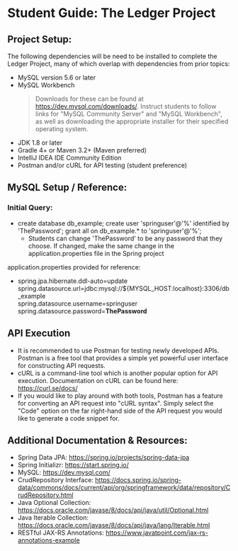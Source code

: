 # Student Guide: The Ledger Project

## Project Setup:
The following dependencies will be need to be installed to complete the Ledger Project, many of which overlap with dependencies from prior topics:
- MySQL version 5.6 or later
- MySQL Workbench
	> Downloads for these can be found at https://dev.mysql.com/downloads/. Instruct students to follow links for "MySQL Community Server" and "MySQL Workbench", as well as downloading the appropriate installer for their specified operating system. 
- JDK 1.8 or later
- Gradle 4+ or Maven 3.2+ (Maven preferred)
- IntelliJ IDEA IDE Community Edition
- Postman and/or cURL for API testing (student preference)  

## MySQL Setup / Reference:

### Initial Query:
- create database db_example; 
create user 'springuser'@'%' identified by 'ThePassword'; 
grant all on db_example.* to 'springuser'@'%';
	-	Students can change 'ThePassword' to be any password that they choose. If changed, make the same change in the application.properties file in the Spring project

application.properties provided for reference:
- spring.jpa.hibernate.ddl-auto=update  
spring.datasource.url=jdbc:mysql://${MYSQL_HOST:localhost}:3306/db_example  
spring.datasource.username=springuser  
spring.datasource.password=**ThePassword**

## API Execution
- It is recommended to use Postman for testing newly developed APIs. Postman is a free tool that provides a simple yet powerful user interface for constructing API requests. 
- cURL is a command-line tool which is another popular option for API execution. Documentation on cURL can be found here: https://curl.se/docs/
- If you would like to play around with both tools, Postman has a feature for converting an API request into "cURL syntax". Simply select the "Code" option on the far right-hand side of the API request you would like to generate a code snippet for.

## Additional Documentation & Resources:
- Spring Data JPA: https://spring.io/projects/spring-data-jpa
- Spring Initializr: https://start.spring.io/
- MySQL: https://dev.mysql.com/ 
- CrudRepository Interface: https://docs.spring.io/spring-data/commons/docs/current/api/org/springframework/data/repository/CrudRepository.html 
- Java Optional Collection: https://docs.oracle.com/javase/8/docs/api/java/util/Optional.html
- Java Iterable Collection: https://docs.oracle.com/javase/8/docs/api/java/lang/Iterable.html
- RESTful JAX-RS Annotations: https://www.javatpoint.com/jax-rs-annotations-example
